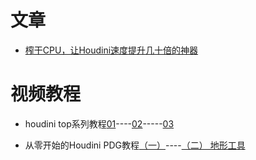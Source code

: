 # 文章

* [榨干CPU，让Houdini速度提升几十倍的神器](https://www.vfxforce.cn/archives/7777)

# 视频教程

* houdini top系列教程[01](https://www.bilibili.com/video/av47201654)----[02](https://www.bilibili.com/video/av47201654)-----[03](https://www.bilibili.com/video/av47367100)

* 从零开始的Houdini PDG教程[（一）](https://zhuanlan.zhihu.com/p/65668825)----[（二） 地形工具](https://zhuanlan.zhihu.com/p/66190823)

